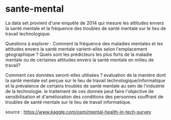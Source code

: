 # sante-mental

La data set  provient d'une enquête de 2014 qui mesure les attitudes envers la santé mentale et la fréquence des troubles de santé mentale sur le lieu de travail technologique. 

Questions à explorer :
Comment la fréquence des maladies mentales et les attitudes envers la santé mentale varient-elles selon l'emplacement géographique ?
Quels sont les prédicteurs les plus forts de la maladie mentale ou de certaines attitudes envers la santé mentale en milieu de travail?

Comment ces données seront-elles utilisées ?
evaluation de la manière dont la santé mentale est perçue sur le lieu de travail technologique/informatique et la prévalence de certains troubles de santé mentale au sein de l'industrie de la technologie.
le traitement de ces donnée peut faire l'objective de sensibilisation et d'amélioration des conditions des personnes souffrant de troubles de santé mentale sur le lieu de travail informatique.

source :
https://www.kaggle.com/osmi/mental-health-in-tech-survey
